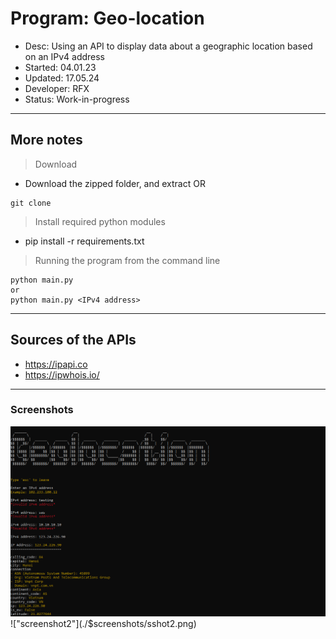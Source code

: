 # Program:    Geo-location
- Desc:       Using an API to display data about a geographic location based on an IPv4 address
- Started:    04.01.23
- Updated:    17.05.24
- Developer:  RFX
- Status:     Work-in-progress
---

## More notes
> Download
- Download the zipped folder, and extract OR
```
git clone 
```

> Install required python modules
- pip install -r requirements.txt 

> Running the program from the command line
```
python main.py
or 
python main.py <IPv4 address>
```
---


## Sources of the APIs 
- https://ipapi.co
- https://ipwhois.io/
---

### Screenshots
!["screenshot2"](./$screenshots/sshot1.png)
!["screenshot2"](./$screenshots/sshot2.png)
